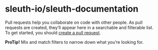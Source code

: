 # sleuth-io/sleuth-documentation

Pull requests help you collaborate on code with other people. As pull requests are created, they’ll appear here in a searchable and filterable list. To get started, you should [create a pull request](https://github.com/sleuth-io/sleuth-documentation/compare).

**ProTip!** Mix and match filters to narrow down what you’re looking for.

